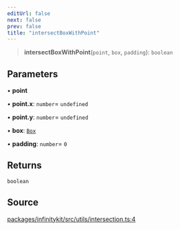```yaml
---
editUrl: false
next: false
prev: false
title: "intersectBoxWithPoint"
---
```


> **intersectBoxWithPoint**(`point`, `box`, `padding`): `boolean`

## Parameters

• **point**

• **point\.x**: `number`= `undefined`

• **point\.y**: `number`= `undefined`

• **box**: [`Box`](../type-aliases/Box.md)

• **padding**: `number`= `0`

## Returns

`boolean`

## Source

[packages/infinitykit/src/utils/intersection.ts:4](https://github.com/nodenogg-in/alpha-p2p/blob/e7369be/packages/infinitykit/src/utils/intersection.ts#L4)
